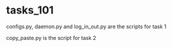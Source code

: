 # tasks_101

configs.py, daemon.py and log_in_out.py are the scripts for task 1  

copy_paste.py is the script for task 2

